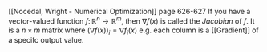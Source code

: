 [[Nocedal, Wright - Numerical Optimization]] page 626-627
If you have a vector-valued function $f\colon \mathbb{R}^n \rightarrow \mathbb{R}^m$, then $\nabla f(x)$ is called the _Jacobian_ of $f$.
It is a $n\times m$ matrix where $(\nabla f(x))_i = \nabla f_i(x)$ e.g. each column is a [[Gradient]] of a specifc output value.